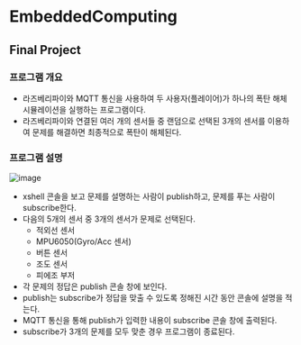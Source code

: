 # EmbeddedComputing

## Final Project
### 프로그램 개요
- 라즈베리파이와 MQTT 통신을 사용하여 두 사용자(플레이어)가 하나의 폭탄 해체 시뮬레이션을 실행하는 프로그램이다.
- 라즈베리파이와 연결된 여러 개의 센서들 중 랜덤으로 선택된 3개의 센서를 이용하여 문제를 해결하면 최종적으로 폭탄이 해체된다.
### 프로그램 설명

![image](https://user-images.githubusercontent.com/39904216/90207113-6f8c3200-de20-11ea-9e68-644bb8b3549a.png)

- xshell 콘솔을 보고 문제를 설명하는 사람이 publish하고, 문제를 푸는 사람이 subscribe한다.
- 다음의 5개의 센서 중 3개의 센서가 문제로 선택된다.
  - 적외선 센서
  - MPU6050(Gyro/Acc 센서)
  - 버튼 센서
  - 조도 센서
  - 피에조 부저
- 각 문제의 정답은 publish 콘솔 창에 보인다.
- publish는 subscribe가 정답을 맞출 수 있도록 정해진 시간 동안 콘솔에 설명을 적는다.
- MQTT 통신을 통해 publish가 입력한 내용이 subscribe 콘솔 창에 출력된다.
- subscribe가 3개의 문제를 모두 맞춘 경우 프로그램이 종료된다.
